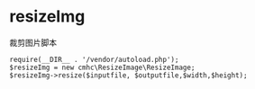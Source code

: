 # resizeImg
裁剪图片脚本

```
require(__DIR__ . '/vendor/autoload.php');
$resizeImg = new cmhc\ResizeImage\ResizeImage;
$resizeImg->resize($inputfile, $outputfile,$width,$height);

```